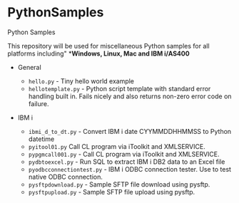 # PythonSamples
Python Samples

This repository will be used for miscellaneous Python samples for all platforms including"
***Windows, Linux, Mac and IBM i/AS400**


* General
    * `hello.py` - Tiny hello world example
    * `hellotemplate.py` - Python script template with standard error handling built in. Fails nicely and also returns non-zero error code on failure.

* IBM i
    * `ibmi_d_to_dt.py` - Convert IBM i date CYYMMDDHHMMSS to Python datetime
    * `pyitool01.py` Call CL program via iToolkit and XMLSERVICE.
    * `pypgmcall001.py` - Call CL program via iToolkit and XMLSERVICE.
    * `pydbtoexcel.py` - Run SQL to extract IBM i DB2 data to an Excel file
    * `pyodbcconnectiontest.py` - IBM i ODBC connection tester. Use to test native ODBC connection.
    * `pysftpdownload.py` - Sample SFTP file download using pysftp.
    * `pysftpupload.py` - Sample SFTP file upload using pysftp.
